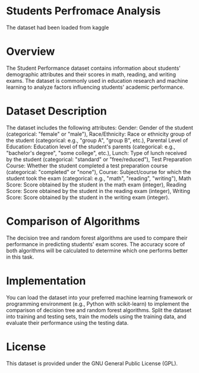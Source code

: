 # Students Perfromace Analysis
The dataset had been loaded from kaggle
# Overview
The Student Performance dataset contains information about students' demographic attributes and their scores in math, reading, and writing exams.
The dataset is commonly used in education research and machine learning to analyze factors influencing students' academic performance.

# Dataset Description
The dataset includes the following attributes:
Gender: Gender of the student (categorical: "female" or "male"),
Race/Ethnicity: Race or ethnicity group of the student (categorical: e.g., "group A", "group B", etc.),
Parental Level of Education: Education level of the student's parents (categorical: e.g., "bachelor's degree", "some college", etc.),
Lunch: Type of lunch received by the student (categorical: "standard" or "free/reduced"),
Test Preparation Course: Whether the student completed a test preparation course (categorical: "completed" or "none"),
Course: Subject/course for which the student took the exam (categorical: e.g., "math", "reading", "writing"),
Math Score: Score obtained by the student in the math exam (integer),
Reading Score: Score obtained by the student in the reading exam (integer),
Writing Score: Score obtained by the student in the writing exam (integer).

# Comparison of Algorithms
The decision tree and random forest algorithms are used to compare their performance in predicting students' exam scores. 
The accuracy score of both algorithms will be calculated to determine which one performs better in this task.

# Implementation
You can load the dataset into your preferred machine learning framework or programming environment (e.g., Python with scikit-learn) to implement the comparison of decision tree and random forest algorithms. 
Split the dataset into training and testing sets, train the models using the training data, and evaluate their performance using the testing data.

# License
This dataset is provided under the GNU General Public License (GPL).

